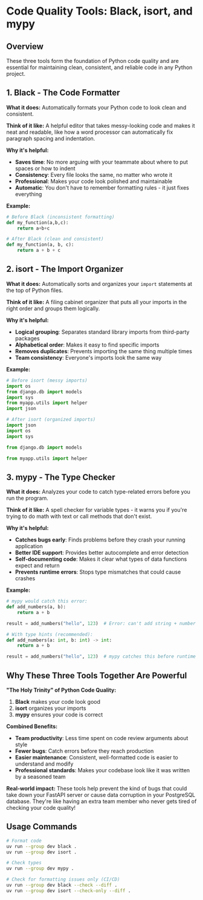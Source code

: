 # Code Quality Tools: Black, isort, and mypy

## Overview

These three tools form the foundation of Python code quality and are essential for maintaining clean, consistent, and reliable code in any Python project.

## 1. Black - The Code Formatter

**What it does:** Automatically formats your Python code to look clean and consistent.

**Think of it like:** A helpful editor that takes messy-looking code and makes it neat and readable, like how a word processor can automatically fix paragraph spacing and indentation.

**Why it's helpful:**

- **Saves time**: No more arguing with your teammate about where to put spaces or how to indent
- **Consistency**: Every file looks the same, no matter who wrote it
- **Professional**: Makes your code look polished and maintainable
- **Automatic**: You don't have to remember formatting rules - it just fixes everything

**Example:**
```python
# Before Black (inconsistent formatting)
def my_function(a,b,c):
    return a+b+c

# After Black (clean and consistent)
def my_function(a, b, c):
    return a + b + c
```

## 2. isort - The Import Organizer

**What it does:** Automatically sorts and organizes your `import` statements at the top of Python files.

**Think of it like:** A filing cabinet organizer that puts all your imports in the right order and groups them logically.

**Why it's helpful:**

- **Logical grouping**: Separates standard library imports from third-party packages
- **Alphabetical order**: Makes it easy to find specific imports
- **Removes duplicates**: Prevents importing the same thing multiple times
- **Team consistency**: Everyone's imports look the same way

**Example:**
```python
# Before isort (messy imports)
import os
from django.db import models
import sys
from myapp.utils import helper
import json

# After isort (organized imports)
import json
import os
import sys

from django.db import models

from myapp.utils import helper
```

## 3. mypy - The Type Checker

**What it does:** Analyzes your code to catch type-related errors before you run the program.

**Think of it like:** A spell checker for variable types - it warns you if you're trying to do math with text or call methods that don't exist.

**Why it's helpful:**

- **Catches bugs early**: Finds problems before they crash your running application
- **Better IDE support**: Provides better autocomplete and error detection
- **Self-documenting code**: Makes it clear what types of data functions expect and return
- **Prevents runtime errors**: Stops type mismatches that could cause crashes

**Example:**
```python
# mypy would catch this error:
def add_numbers(a, b):
    return a + b

result = add_numbers("hello", 123)  # Error: can't add string + number

# With type hints (recommended):
def add_numbers(a: int, b: int) -> int:
    return a + b

result = add_numbers("hello", 123)  # mypy catches this before runtime
```

## Why These Three Tools Together Are Powerful

**"The Holy Trinity" of Python Code Quality:**

1. **Black** makes your code look good
2. **isort** organizes your imports
3. **mypy** ensures your code is correct

**Combined Benefits:**

- **Team productivity**: Less time spent on code review arguments about style
- **Fewer bugs**: Catch errors before they reach production
- **Easier maintenance**: Consistent, well-formatted code is easier to understand and modify
- **Professional standards**: Makes your codebase look like it was written by a seasoned team

**Real-world impact:** These tools help prevent the kind of bugs that could take down your FastAPI server or cause data corruption in your PostgreSQL database. They're like having an extra team member who never gets tired of checking your code quality!

## Usage Commands

```bash
# Format code
uv run --group dev black .
uv run --group dev isort .

# Check types
uv run --group dev mypy .

# Check for formatting issues only (CI/CD)
uv run --group dev black --check --diff .
uv run --group dev isort --check-only --diff .
```